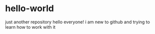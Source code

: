 # hello-world
just another repository
hello everyone!
 i am new to github and trying to learn how to work with it
